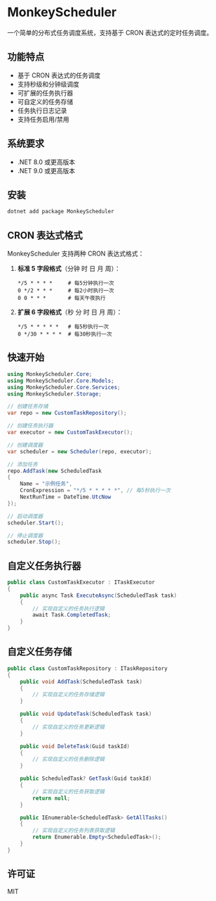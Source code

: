 # MonkeyScheduler

一个简单的分布式任务调度系统，支持基于 CRON 表达式的定时任务调度。

## 功能特点

- 基于 CRON 表达式的任务调度
- 支持秒级和分钟级调度
- 可扩展的任务执行器
- 可自定义的任务存储
- 任务执行日志记录
- 支持任务启用/禁用

## 系统要求

- .NET 8.0 或更高版本
- .NET 9.0 或更高版本

## 安装

```bash
dotnet add package MonkeyScheduler
```

## CRON 表达式格式

MonkeyScheduler 支持两种 CRON 表达式格式：

1. **标准 5 字段格式**（分钟 时 日 月 周）：
   ```
   */5 * * * *     # 每5分钟执行一次
   0 */2 * * *     # 每2小时执行一次
   0 0 * * *       # 每天午夜执行
   ```

2. **扩展 6 字段格式**（秒 分 时 日 月 周）：
   ```
   */5 * * * * *   # 每5秒执行一次
   0 */30 * * * *  # 每30秒执行一次
   ```

## 快速开始

```csharp
using MonkeyScheduler.Core;
using MonkeyScheduler.Core.Models;
using MonkeyScheduler.Core.Services;
using MonkeyScheduler.Storage;

// 创建任务存储
var repo = new CustomTaskRepository();

// 创建任务执行器
var executor = new CustomTaskExecutor();

// 创建调度器
var scheduler = new Scheduler(repo, executor);

// 添加任务
repo.AddTask(new ScheduledTask
{
    Name = "示例任务",
    CronExpression = "*/5 * * * * *", // 每5秒执行一次
    NextRunTime = DateTime.UtcNow
});

// 启动调度器
scheduler.Start();

// 停止调度器
scheduler.Stop();
```

## 自定义任务执行器

```csharp
public class CustomTaskExecutor : ITaskExecutor
{
    public async Task ExecuteAsync(ScheduledTask task)
    {
        // 实现自定义的任务执行逻辑
        await Task.CompletedTask;
    }
}
```

## 自定义任务存储

```csharp
public class CustomTaskRepository : ITaskRepository
{
    public void AddTask(ScheduledTask task)
    {
        // 实现自定义的任务存储逻辑
    }

    public void UpdateTask(ScheduledTask task)
    {
        // 实现自定义的任务更新逻辑
    }

    public void DeleteTask(Guid taskId)
    {
        // 实现自定义的任务删除逻辑
    }

    public ScheduledTask? GetTask(Guid taskId)
    {
        // 实现自定义的任务获取逻辑
        return null;
    }

    public IEnumerable<ScheduledTask> GetAllTasks()
    {
        // 实现自定义的任务列表获取逻辑
        return Enumerable.Empty<ScheduledTask>();
    }
}
```

## 许可证

MIT 